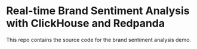 # Real-time Brand Sentiment Analysis with ClickHouse and Redpanda

This repo contains the source code for the brand sentiment analysis demo.
